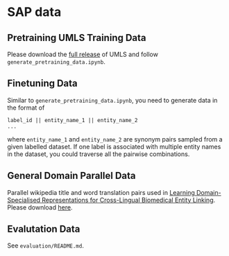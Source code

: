 # SAP data

## Pretraining UMLS Training Data

Please download the [full release](https://www.nlm.nih.gov/research/umls/licensedcontent/umlsknowledgesources.html) of UMLS and follow `generate_pretraining_data.ipynb`.

## Finetuning Data

Similar to `generate_pretraining_data.ipynb`, you need to generate data in the format of

```
label_id || entity_name_1 || entity_name_2
...
```

where `entity_name_1` and `entity_name_2` are synonym pairs sampled from a given labelled dataset. If one label is associated with multiple entity names in the dataset, you could traverse all the pairwise combinations.

## General Domain Parallel Data

Parallel wikipedia title and word translation pairs used in [Learning Domain-Specialised Representations for Cross-Lingual
Biomedical Entity Linking](https://arxiv.org/pdf/2105.14398.pdf). Please download [here](https://www.dropbox.com/sh/gqwhrr4oj8ppu9x/AAC5RsNgC55R1XLSAbkw-kG6a?dl=0).

## Evalutation Data

See `evaluation/README.md`.
